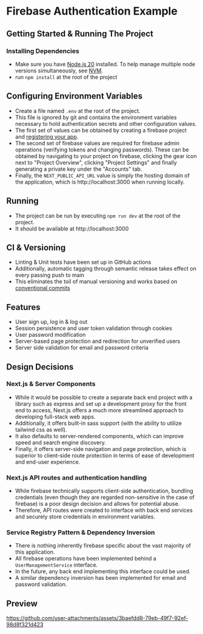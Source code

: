 # Firebase Authentication Example

## Getting Started & Running The Project

### Installing Dependencies

- Make sure you have [Node.js 20](https://nodejs.org/en) installed. To help manage multiple node versions
  simultaneously, see [NVM](https://github.com/nvm-sh/nvm).
- run `npm install` at the root of the project

## Configuring Environment Variables

- Create a file named `.env` at the root of the project.
- This file is ignored by git and contains the environment variables necessary to hold authentication secrets and other
  configuration values.
- The first set of values can be obtained by creating a firebase project
  and [registering your app](https://firebase.google.com/docs/web/setup#register-app).
- The second set of firebase values are required for firebase admin operations (verifying tokens and changing
  passwords). These can be obtained by navigating to your project on firebase, clicking the gear icon next to "Project
  Overview", clicking "Project Settings" and finally generating a private key under the "Accounts" tab.
- Finally, the `NEXT_PUBLIC_API_URL` value is simply the hosting domain of the application, which
  is http://localhost:3000 when running locally.

## Running

- The project can be run by executing `npm run dev` at the root of the project.
- It should be available at http://localhost:3000

## CI & Versioning

- Linting & Unit tests have been set up in GitHub actions
- Additionally, automatic tagging through semantic release takes effect on every passing push to main
- This eliminates the toil of manual versioning and works based
  on [conventional commits](https://www.conventionalcommits.org/en/v1.0.0/)

## Features

- User sign up, log in & log out
- Session persistence and user token validation through cookies
- User password modification
- Server-based page protection and redirection for unverified users
- Server side validation for email and password criteria

## Design Decisions

### Next.js & Server Components

- While it would be possible to create a separate back end project with a library such as express and set up a
  development proxy for the front end to access, Next.js offers a much more streamlined approach to developing
  full-stack web apps.
- Additionally, it offers built-in sass support (with the ability to utilize tailwind css as well).
- It also defaults to server-rendered components, which can improve speed and search engine discovery.
- Finally, it offers server-side navigation and page protection, which is superior to client-side route protection in
  terms of ease of development and end-user experience.

### Next.js API routes and authentication handling

- While firebase technically supports client-side authentication, bundling credentials (even though they are regarded
  non-sensitive in the case of firebase) is a poor design decision and allows for potential abuse.
- Therefore, API routes were created to interface with back end services and securely store credentials in environment
  variables.

### Service Registry Pattern & Dependency Inversion

- There is nothing inherently firebase specific about the vast majority of this application.
- All firebase operations have been implemented behind a `UserManagementService` interface.
- In the future, any back end implementing this interface could be used.
- A similar dependency inversion has been implemented for email and password validation.

## Preview


https://github.com/user-attachments/assets/3baefdd8-79eb-49f7-92ef-98d8f321d423

